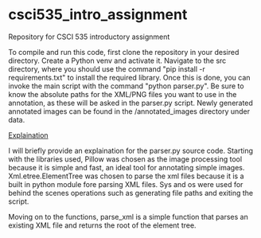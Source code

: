 # csci535_intro_assignment
Repository for CSCI 535 introductory assignment

To compile and run this code, first clone the repository in your desired directory. Create a Python venv and activate it. Navigate to the src directory, where you should use the command "pip install -r requirements.txt" to install the required library. Once this is done, you can invoke the main script with the command "python parser.py". Be sure to know the absolute paths for the XML/PNG files you want to use in the annotation, as these will be asked in the parser.py script. Newly generated annotated images can be found in the /annotated_images directory under data. 

<ins>Explaination</ins>

I will briefly provide an explaination for the parser.py source code. Starting with the libraries used, Pillow was chosen as the image processing tool because it is simple and fast, an ideal tool for annotating simple images. Xml.etree.ElementTree was chosen to parse the xml files because it is a built in python module fore parsing XML files. Sys and os were used for behind the scenes operations such as generating file paths and exiting the script. 

Moving on to the functions, parse_xml is a simple function that parses an existing XML file and returns the root of the element tree. 